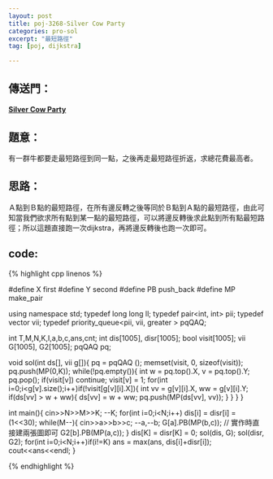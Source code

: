 ```yaml
---
layout: post
title: poj-3268-Silver Cow Party
categories: pro-sol
excerpt: "最短路徑"
tag: [poj, dijkstra]

---
```


## 傳送門：

#### [Silver Cow Party](http://poj.org/problem?id=3268)

## 題意：

有一群牛都要走最短路徑到同一點，之後再走最短路徑折返，求總花費最高者。    

## 思路：

Ａ點到Ｂ點的最短路徑，在所有邊反轉之後等同於Ｂ點到Ａ點的最短路徑，由此可知當我們欲求所有點到某一點的最短路徑，可以將邊反轉後求此點到所有點最短路徑；所以這題直接跑一次dijkstra，再將邊反轉後也跑一次即可。    

## code:

{% highlight cpp linenos %}

#define X first
#define Y second
#define PB push_back
#define MP make_pair

using namespace std;
typedef long long ll;
typedef pair<int, int> pii;
typedef vector<pii> vii;
typedef priority_queue<pii, vii, greater<pii> > pqQAQ;

int T,M,N,K,I,a,b,c,ans,cnt;
int dis[1005], disr[1005];
bool visit[1005];
vii G[1005], G2[1005];
pqQAQ pq;

void sol(int ds[], vii g[]){
  pq = pqQAQ ();
  memset(visit, 0, sizeof(visit));
  pq.push(MP(0,K));
  while(!pq.empty()){
    int w = pq.top().X, v = pq.top().Y;
    pq.pop();
    if(visit[v]) continue;
    visit[v] = 1;
    for(int i=0;i<g[v].size();i++)if(!visit[g[v][i].X]){
      int vv = g[v][i].X, ww = g[v][i].Y;
      if(ds[vv] > w + ww){
        ds[vv] = w + ww;
        pq.push(MP(ds[vv], vv));
      }
    }
  }
}

int main(){
  cin>>N>>M>>K;
  --K;
  for(int i=0;i<N;i++) dis[i] = disr[i] = (1<<30);
  while(M--){
    cin>>a>>b>>c;
    --a,--b;
    G[a].PB(MP(b,c));	// 實作時直接建兩張圖即可
    G2[b].PB(MP(a,c));
  }
  dis[K] = disr[K] = 0;
  sol(dis, G);
  sol(disr, G2);
  for(int i=0;i<N;i++)if(i!=K)
    ans = max(ans, dis[i]+disr[i]);
  cout<<ans<<endl;
}

{% endhighlight %}
